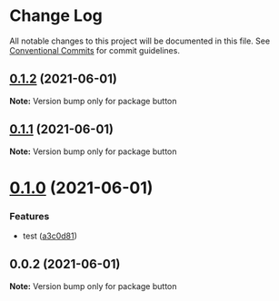# Change Log

All notable changes to this project will be documented in this file.
See [Conventional Commits](https://conventionalcommits.org) for commit guidelines.

## [0.1.2](https://github.com/mrmodise/ds/compare/button@0.1.1...button@0.1.2) (2021-06-01)

**Note:** Version bump only for package button





## [0.1.1](https://github.com/mrmodise/ds/compare/button@0.1.0...button@0.1.1) (2021-06-01)

**Note:** Version bump only for package button





# [0.1.0](https://github.com/mrmodise/ds/compare/button@0.0.2...button@0.1.0) (2021-06-01)


### Features

* test ([a3c0d81](https://github.com/mrmodise/ds/commit/a3c0d81dbea4b57aa31430a57d2e1d644d300004))





## 0.0.2 (2021-06-01)

**Note:** Version bump only for package button

